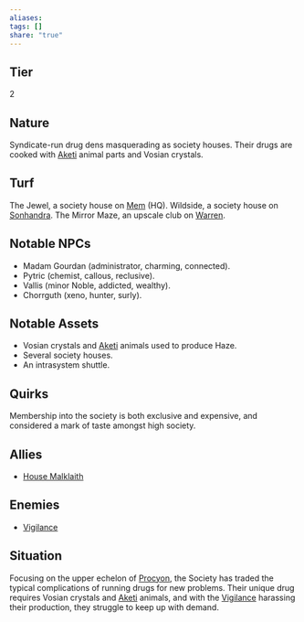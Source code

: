```yaml
---
aliases: 
tags: []
share: "true"
---
```

## Tier
2

## Nature
Syndicate-run drug dens masquerading as society houses. Their drugs are cooked with [Aketi](./Aketi.md) animal parts and Vosian crystals.

## Turf
The Jewel, a society house on [Mem](./Mem.md) (HQ). Wildside, a society house on [Sonhandra](./Sonhandra.md). The Mirror Maze, an upscale club on [Warren](./Warren.md).

## Notable NPCs
- Madam Gourdan (administrator, charming, connected).
- Pytric (chemist, callous, reclusive).
- Vallis (minor Noble, addicted, wealthy).
- Chorrguth (xeno, hunter, surly).

## Notable Assets
- Vosian crystals and [Aketi](./Aketi.md) animals used to produce Haze.
- Several society houses.
- An intrasystem shuttle.

## Quirks
Membership into the society is both exclusive and expensive, and considered a mark of taste amongst high society.

## Allies
- [House Malklaith](./House%20Malklaith.md)

## Enemies
- [Vigilance](./Vigilance.md)

## Situation
Focusing on the upper echelon of [Procyon](./Procyon.md), the Society has traded the typical complications of running drugs for new problems. Their unique drug requires Vosian crystals and [Aketi](./Aketi.md) animals, and with the [Vigilance](./Vigilance.md) harassing their production, they struggle to keep up with demand.
